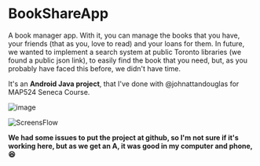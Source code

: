 # BookShareApp
A book manager app. With it, you can manage the books that you have, your friends (that as you, love to read) and your loans for them.
In future, we wanted to implement a search system at public Toronto libraries (we found a public json link), to easily find the book that you need, but, as you probably have faced this before, we didn't have time.

It's an **Android Java project**, that I've done with @johnattandouglas for MAP524 Seneca Course.

![image](https://user-images.githubusercontent.com/13840817/54858599-8b031400-4ce4-11e9-8c97-f522df4ba6a5.png)

![ScreensFlow](https://user-images.githubusercontent.com/13840817/54858639-cac9fb80-4ce4-11e9-9801-04e066d9a150.png)

**We had some issues to put the project at github, so I'm not sure if it's working here, but as we get an A, it was good in my computer and phone, :laughing:**
